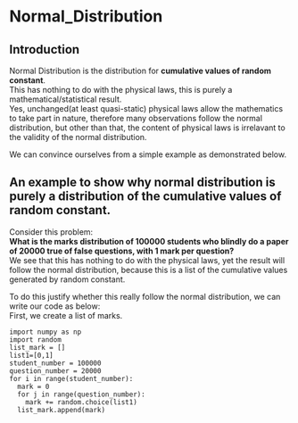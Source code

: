 # Normal_Distribution

## Introduction
Normal Distribution is the distribution for **cumulative values of random constant**.<br>
This has nothing to do with the physical laws, this is purely a mathematical/statistical result. <br>
Yes, unchanged(at least quasi-static) physical laws allow the mathematics to take part in nature, therefore many observations follow the normal distribution, but other than that, the content of physical laws is irrelavant to the validity of the normal distribution.

We can convince ourselves from a simple example as demonstrated below.

## An example to show why normal distribution is purely a distribution of the cumulative values of random constant.
Consider this problem: <br>
**What is the marks distribution of 100000 students who blindly do a paper of 20000 true of false questions, with 1 mark per question?** <br>
We see that this has nothing to do with the physical laws, yet the result will follow the normal distribution, because this is a list of the cumulative values generated by random constant.

To do this justify whether this really follow the normal distribution, we can write our code as below:<br>
First, we create a list of marks.
```
import numpy as np
import random
list_mark = []
list1=[0,1]
student_number = 100000
question_number = 20000
for i in range(student_number):
  mark = 0
  for j in range(question_number): 
    mark += random.choice(list1) 
  list_mark.append(mark)
```
